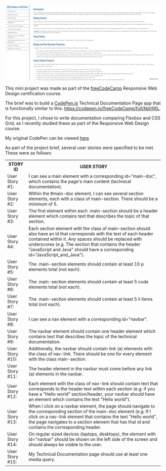 ![Image](assets/images/technical-ss.jpg)

This mini project was made as part of the [freeCodeCamp](https://www.freecodecamp.org/learn/) Responsive Web Design certification course. 

The brief was to build a [CodePen.io](codepen.io) Technical Documentation Page app that is functionally similar to this: https://codepen.io/freeCodeCamp/full/NdrKKL.

For this project, I chose to write documentation comparing Flexbox and CSS Grid, as I recently studied these as part of the Responsive Web Design course. 

My original CodePen can be viewed [here](https://codepen.io/nickchapman1988/pen/LYQNKVM)

As part of the project brief, several user stories were specified to be met. These were as follows:

<table>
    <tr>
    <th>STORY ID</th>
    <th>USER STORY</th>
    </tr>
    <tr>
    <td>User Story #1:</td>
    <td>I can see a main element with a corresponding id="main-doc", which contains the page's main content (technical documentation).</td>
    </tr>
    <tr>
    <td>User Story #2:</td>
    <td> Within the #main-doc element, I can see several section elements, each with a class of main-section. There should be a minimum of 5.</td>
    </tr>
    <tr>
    <td>User Story #3:</td>
    <td>The first element within each .main-section should be a header element which contains text that describes the topic of that section.</td>
    </tr>
    <tr>
    <td>User Story #4:</td>
    <td>Each section element with the class of main-section should also have an id that corresponds with the text of each header contained within it. Any spaces should be replaced with underscores (e.g. The section that contains the header "JavaScript and Java" should have a corresponding id="JavaScript_and_Java").</td>
    </tr>
    <tr>
    <td>User Story #5:</td>
    <td>The .main-section elements should contain at least 10 p elements total (not each).</td>
    </tr>
    <tr>
    <td>User Story #6:</td>
    <td>The .main-section elements should contain at least 5 code elements total (not each).</td>
    </tr>
    <tr>
    <td>User Story #7:</td>
    <td>The .main-section elements should contain at least 5 li items total (not each).</td>
    </tr>
    <tr>
    <td>User Story #8:</td>
    <td> I can see a nav element with a corresponding id="navbar".</td>
    </tr>
    <tr>
    <td>User Story #9:</td>
    <td>The navbar element should contain one header element which contains text that describes the topic of the technical documentation.</td>
    </tr>
    <tr>
    <td>User Story #10:</td>
    <td>Additionally, the navbar should contain link (a) elements with the class of nav-link. There should be one for every element with the class main-section.</td>
    </tr>
    <tr>
    <td>User Story #11:</td>
    <td>The header element in the navbar must come before any link (a) elements in the navbar.</td>
    </tr>
    <tr>
    <td>User Story #12:</td>
    <td>Each element with the class of nav-link should contain text that corresponds to the header text within each section (e.g. if you have a "Hello world" section/header, your navbar should have an element which contains the text "Hello world").</td>
    </tr>
    <tr>
    <td>User Story #13:</td>
    <td>When I click on a navbar element, the page should navigate to the corresponding section of the main-doc element (e.g. If I click on a nav-link element that contains the text "Hello world", the page navigates to a section element that has that id and contains the corresponding header.</td>
    </tr>
    <tr>
    <td>User Story #14:</td>
    <td>On regular sized devices (laptops, desktops), the element with id="navbar" should be shown on the left side of the screen and should always be visible to the user.</td>
    </tr>
    <tr>
    <td>User Story #15:</td>
    <td>My Technical Documentation page should use at least one media query.</td>
    </tr>
</table> 